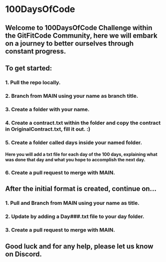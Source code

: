 # 100DaysOfCode

## Welcome to 100DaysOfCode Challenge within the GitFitCode Community, here we will embark on a journey to better ourselves through constant progress.

## To get started:
### 1. Pull the repo locally.
### 2. Branch from MAIN using your name as branch title.
### 3. Create a folder with your name.
### 4. Create a contract.txt within the folder and copy the contract in OriginalContract.txt, fill it out. :)
### 5. Create a folder called days inside your named folder.
#### Here you will add a txt file for each day of the 100 days, explaining what was done that day and what you hope to accomplish the next day.
### 6. Create a pull request to merge with MAIN.
## After the initial format is created, continue on...
### 1. Pull and Branch from MAIN using your name as title.
### 2. Update by adding a Day###.txt file to your day folder.
### 3. Create a pull request to merge with MAIN.

## Good luck and for any help, please let us know on Discord. 

